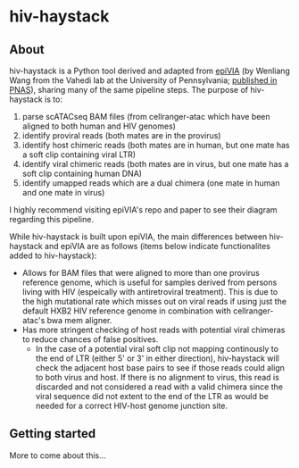 # hiv-haystack

## About
hiv-haystack is a Python tool derived and adapted from [epiVIA](https://github.com/wangwl/epiVIA) (by Wenliang Wang from the Vahedi lab at the University of Pennsylvania; [published in PNAS](https://www.pnas.org/content/117/10/5442)), sharing many of the same pipeline steps. The purpose of hiv-haystack is to:
1. parse scATACseq BAM files (from cellranger-atac which have been aligned to both human and HIV genomes)
2. identify proviral reads (both mates are in the provirus)
3. identify host chimeric reads (both mates are in human, but one mate has a soft clip containing viral LTR)
4. identify viral chimeric reads (both mates are in virus, but one mate has a soft clip containing human DNA)
5. identify umapped reads which are a dual chimera (one mate in human and one mate in virus)

I highly recommend visiting epiVIA's repo and paper to see their diagram regarding this pipeline.

While hiv-haystack is built upon epiVIA, the main differences between hiv-haystack and epiVIA are as follows (items below indicate functionalites added to hiv-haystack):
- Allows for BAM files that were aligned to more than one provirus reference genome, which is useful for samples derived from persons living with HIV (espeically with antiretroviral treatment). This is due to the high mutational rate which misses out on viral reads if using just the default HXB2 HIV reference genome in combination with cellranger-atac's bwa mem aligner.
- Has more stringent checking of host reads with potential viral chimeras to reduce chances of false positives.
  - In the case of a potential viral soft clip not mapping continously to the end of LTR (either 5' or 3' in either direction), hiv-haystack will check the adjacent host base pairs to see if those reads could align to both virus and host. If there is no alignment to virus, this read is discarded and not considered a read with a valid chimera since the viral sequence did not extent to the end of the LTR as would be needed for a correct HIV-host genome junction site.


## Getting started
More to come about this...
